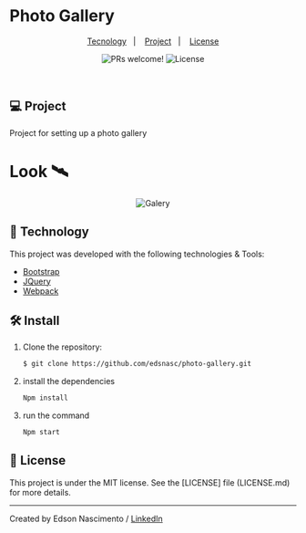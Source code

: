 
# Photo Gallery


<p align="center">
  <a href="#-tecnology">Tecnology</a>&nbsp;&nbsp;&nbsp;|&nbsp;&nbsp;&nbsp;
  <a href="#-project">Project</a>&nbsp;&nbsp;&nbsp;|&nbsp;&nbsp;&nbsp;
  <a href="#-license">License</a>
</p>

<p align="center">
 <img src="https://img.shields.io/static/v1?label=PRs&message=welcome&color=15C3D6&labelColor=000000" alt="PRs welcome!" />

  <img alt="License" src="https://img.shields.io/static/v1?label=license&message=MIT&color=15C3D6&labelColor=000000">
</p>

<br>

## 💻 Project

Project for setting up a photo gallery

# Look 🛰

<p align="center">
  <img alt="Galery" src=https://media.giphy.com/media/UGJNmvViKQSHMtTd2C/giphy.gif>
</p>

## 🚀 Technology

This project was developed with the following technologies & Tools:

- [Bootstrap](https://getbootstrap.com/)
- [JQuery](https://jquery.com/)
- [Webpack](https://webpack.js.org/)

## 🛠 Install

1. Clone the repository:

   ```bash
   $ git clone https://github.com/edsnasc/photo-gallery.git
   ```
2. install the dependencies

   ```bash
   Npm install
   ```
3. run the command

   ```bash
   Npm start
   ```
## 📝 License

This project is under the MIT license. See the [LICENSE] file (LICENSE.md) for more details.

---

Created by Edson Nascimento / [LinkedIn](https://www.linkedin.com/in/edson-nascimento-5783681aa/)
